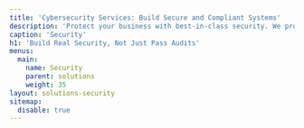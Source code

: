 ```yaml
---
title: 'Cybersecurity Services: Build Secure and Compliant Systems'
description: 'Protect your business with best-in-class security. We provide secure architecture, compliance expertise, and balanced security without slowing teams.'
caption: 'Security'
h1: 'Build Real Security, Not Just Pass Audits'
menus:
  main:
    name: Security
    parent: solutions
    weight: 35
layout: solutions-security
sitemap:
  disable: true
---
```

